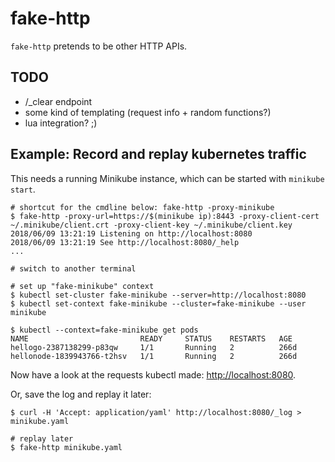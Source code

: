 # fake-http

`fake-http` pretends to be other HTTP APIs.

## TODO

- /_clear endpoint
- some kind of templating (request info + random functions?)
- lua integration? ;)

## Example: Record and replay kubernetes traffic

This needs a running Minikube instance, which can be started with
`minikube start`.

```
# shortcut for the cmdline below: fake-http -proxy-minikube
$ fake-http -proxy-url=https://$(minikube ip):8443 -proxy-client-cert ~/.minikube/client.crt -proxy-client-key ~/.minikube/client.key
2018/06/09 13:21:19 Listening on http://localhost:8080
2018/06/09 13:21:19 See http://localhost:8080/_help
...

# switch to another terminal

# set up "fake-minikube" context
$ kubectl set-cluster fake-minikube --server=http://localhost:8080
$ kubectl set-context fake-minikube --cluster=fake-minikube --user minikube

$ kubectl --context=fake-minikube get pods
NAME                         READY     STATUS    RESTARTS   AGE
hellogo-2387138299-p83qw     1/1       Running   2          266d
hellonode-1839943766-t2hsv   1/1       Running   2          266d
```

Now have a look at the requests kubectl made: <http://localhost:8080>.

Or, save the log and replay it later:

```
$ curl -H 'Accept: application/yaml' http://localhost:8080/_log > minikube.yaml

# replay later
$ fake-http minikube.yaml
```
